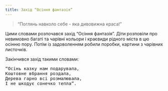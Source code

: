 ```yaml
---
title: Захід “Осіння фантазія”
---
```


> “Поглянь навколо себе - яка дивовижна краса!”

Цими словами розпочався захід “Осіння фантазія”. Діти розповіли про невимовно багаті та чарівні кольори і краєвиди рідного міста в цю осінню пору. Потім із задоволенням робили поробки, картини з чарівних листочків.

Закінчився захід такими словами:

<pre>
“Осінь казку нам подарувала,
Коштовне вбрання роздала,
Дерева гарно всі розмалювала,
І не шкодує сонечко тепла”.
</pre>

<slideshow id="_/72157660408066665" />

